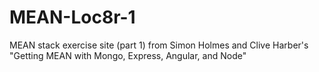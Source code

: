 # MEAN-Loc8r-1
MEAN stack exercise site (part 1) from Simon Holmes and Clive Harber's "Getting MEAN with Mongo, Express, Angular, and Node"

